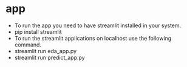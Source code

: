 # app
- To run the app you need to have streamlit installed in your system.
- pip install streamlit
- To run the streamlit applications on localhost use the following command.
- streamlit run eda_app.py
- streamlit run predict_app.py